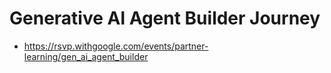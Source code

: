 # Generative Al Agent Builder Journey

- https://rsvp.withgoogle.com/events/partner-learning/gen_ai_agent_builder

